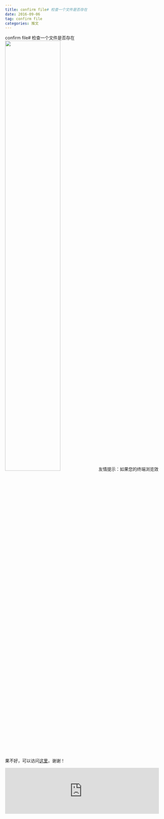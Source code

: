 ```yaml
---
title: confirm file# 检查一个文件是否存在
date: 2016-09-06
tag: confirm file
categories: 推文
---
```

confirm file# 检查一个文件是否存在
<img src="http://mmbiz.qpic.cn/mmbiz_png/ACviaWTBFxhZqUISMchIJEE7OS8Zeg4QFP4XOJwxHt5drD1L6ZZdCI3n7h4e4wsRGPpib1J0EujlJTOzI9gQBdYg/0?wx_fmt.png" style="width: 60%; height: auto;"/><!--more-->
友情提示：如果您的终端浏览效果不好，可以访问[这里](https://stata-club.github.io/stata_article/2016-09-06.html)，谢谢！
<iframe src="https://stata-club.github.io/stata_article/2016-09-06.html" id="iframepage" frameborder="0" scrolling="no" marginheight="0" marginwidth="0" width="100%" onLoad="iFrameHeight()"></iframe>
<script type="text/javascript" language="javascript">
function iFrameHeight() {
var ifm= document.getElementById("iframepage");
var subWeb = document.frames ? document.frames["iframepage"].document : ifm.contentDocument;   
if(ifm != null && subWeb != null) {
 ifm.height = subWeb.body.scrollHeight;
} 
} 
</script> 